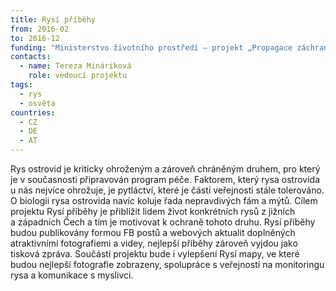```yaml
---
title: Rysí příběhy
from: 2016-02
to: 2016-12
funding: "Ministerstvo životního prostředí – projekt „Propagace záchranných\nprogramů zvláště chráněných druhů v\_České republice“ realizovaný\nBeleco, z.s.  \nProjekt byl finančně podpořen v\_grantovém řízení Ministerstva\nživotního prostředí a\_nemusí vyjadřovat stanoviska Ministerstva\nživotního prostředí."
contacts:
  - name: Tereza Mináriková
    role: vedoucí projektu
tags:
  - rys
  - osvěta
countries:
  - CZ
  - DE
  - AT
---
```

Rys ostrovid je kriticky ohroženým a zároveň chráněným druhem, pro který
je v současnosti připravován program péče. Faktorem, který rysa
ostrovida u nás nejvíce ohrožuje, je pytláctví, které je částí
veřejnosti stále tolerováno. O biologii rysa ostrovida navíc koluje řada
nepravdivých fám a mýtů. Cílem projektu Rysí příběhy je přiblížit lidem
život konkrétních rysů z jižních a západních Čech a tím je motivovat
k ochraně tohoto druhu. Rysí příběhy budou publikovány formou FB postů
a webových aktualit doplněných atraktivními fotografiemi a videy,
nejlepší příběhy zároveň vyjdou jako tisková zpráva. Součástí projektu
bude i vylepšení Rysí mapy, ve které budou nejlepší fotografie
zobrazeny, spolupráce s veřejností na monitoringu rysa a komunikace
s myslivci.
